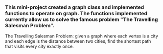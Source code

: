 ### This mini-project created a graph class and implemented functions to operate on graph. The functions implemented currently allow us to solve the famous problem "The Travelling Salesman Problem".

The Travelling Salesman Problem: given a graph where each vertex is a city and each edge is the distance between two cities, find the shortest path that visits every city exactly once.
